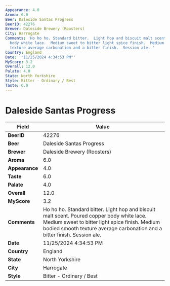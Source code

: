 ```yaml
---
Appearance: 4.0
Aroma: 6.0
Beer: Daleside Santas Progress
BeerID: 42276
Brewer: Daleside Brewery (Roosters)
City: Harrogate
Comments: 'Ho ho ho. Standard bitter.  Light hop and biscuit malt scent.  Poured copper
  body white lace.  Medium sweet to bitter light spice finish.  Medium bodied smooth
  texture average carbonation and a bitter finish.  Session ale. '
Country: England
Date: '"11/25/2024 4:34:53 PM"'
MyScore: 3.2
Overall: 12.0
Palate: 4.0
State: North Yorkshire
Style: Bitter - Ordinary / Best
Taste: 6.0
---
```


# Daleside Santas Progress

| Field         | Value |
|---------------|-------|
| **BeerID** | 42276 |
| **Beer** | Daleside Santas Progress |
| **Brewer** | Daleside Brewery (Roosters) |
| **Aroma** | 6.0 |
| **Appearance** | 4.0 |
| **Taste** | 6.0 |
| **Palate** | 4.0 |
| **Overall** | 12.0 |
| **MyScore** | 3.2 |
| **Comments** | Ho ho ho. Standard bitter.  Light hop and biscuit malt scent.  Poured copper body white lace.  Medium sweet to bitter light spice finish.  Medium bodied smooth texture average carbonation and a bitter finish.  Session ale.  |
| **Date** | 11/25/2024 4:34:53 PM |
| **Country** | England |
| **State** | North Yorkshire |
| **City** | Harrogate |
| **Style** | Bitter - Ordinary / Best |
